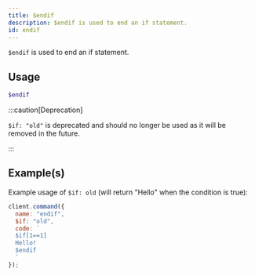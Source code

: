 ```yaml
---
title: $endif
description: $endif is used to end an if statement.
id: endif
---
```


`$endif` is used to end an if statement.

## Usage

```php
$endif
```

:::caution[Deprecation]

`$if: "old"` is deprecated and should no longer be used as it will be removed in the future.

:::

## Example(s)

Example usage of `$if: old` (will return "Hello" when the condition is true):

```javascript
client.command({
  name: "endif",
  $if: "old",
  code: `
  $if[1==1]
  Hello!
  $endif
  `
});
```
